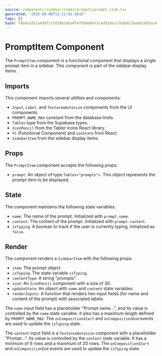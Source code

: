 ```yaml
---
source: components/sidebar/items/prompts/prompt-item.tsx
generated: '2025-06-08T13:21:01.663Z'
tags: []
hash: f8b4a1852a4d9f1fdd39b206a0f47950d0473c4d816bce7e9b6136a881695ac6
---
```

# PromptItem Component

The `PromptItem` component is a functional component that displays a single prompt item in a sidebar. This component is part of the sidebar display items.

## Imports

This component imports several utilities and components:

- `Input`, `Label`, and `TextareaAutosize` components from the UI components.
- `PROMPT_NAME_MAX` constant from the database limits.
- `Tables` type from the Supabase types.
- `IconPencil` from the Tabler Icons React library.
- `FC` (Functional Component) and `useState` from React.
- `SidebarItem` from the sidebar display items.

## Props

The `PromptItem` component accepts the following props:

- `prompt`: An object of type `Tables<"prompts">`. This object represents the prompt item to be displayed.

## State

The component maintains the following state variables:

- `name`: The name of the prompt. Initialized with `prompt.name`.
- `content`: The content of the prompt. Initialized with `prompt.content`.
- `isTyping`: A boolean to track if the user is currently typing. Initialized as `false`.

## Render

The component renders a `SidebarItem` with the following props:

- `item`: The prompt object.
- `isTyping`: The state variable `isTyping`.
- `contentType`: A string "prompts".
- `icon`: An `IconPencil` component with a size of 30.
- `updateState`: An object with `name` and `content` state variables.
- `renderInputs`: A function that renders two input fields (for name and content of the prompt) with associated labels.

The `name` input field has a placeholder "Prompt name...", and its value is controlled by the `name` state variable. It also has a maximum length defined by `PROMPT_NAME_MAX`. The `onCompositionStart` and `onCompositionEnd` events are used to update the `isTyping` state.

The `content` input field is a `TextareaAutosize` component with a placeholder "Prompt...". Its value is controlled by the `content` state variable. It has a minimum of 6 rows and a maximum of 20 rows. The `onCompositionStart` and `onCompositionEnd` events are used to update the `isTyping` state.
